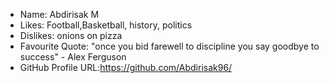 - Name: Abdirisak M
- Likes: Football,Basketball, history, politics 
- Dislikes: onions on pizza
- Favourite Quote: "once you bid farewell to discipline you say goodbye to success" - Alex Ferguson
- GitHub Profile URL:https://github.com/Abdirisak96/

